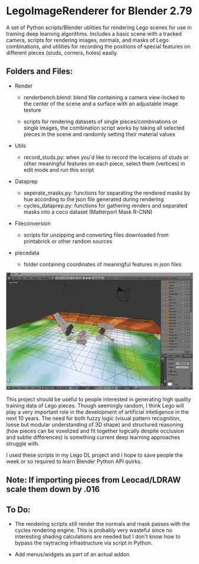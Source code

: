 # LegoImageRenderer for Blender 2.79


A set of Python scripts/Blender utilities for rendering Lego scenes for use in training deep learning algorithms.
Includes a basic scene with a tracked camera, scripts for rendering images, normals, and masks of Lego combinations, and utilities for recording the positions of special features on different pieces (studs, corners, holes) easily.


## Folders and Files:

* Render
  * renderbench.blend: blend file containing a camera view-locked to the center of the scene and a surface with an adjustable image texture

  * scripts for rendering datasets of single pieces/combinations or single images, the combination script works by taking all selected pieces in the scene and randomly setting their material values 

* Utils
  * record_studs.py: when you'd like to record the locations of studs or other meaningful features on each piece, select them (vertices) in edit mode and run this script

* Dataprep
  * seperate_masks.py: functions for separating the rendered masks by hue according to the json file generated during rendering
  * cycles_dataprep.py: functions for gathering renders and separated masks into a coco dataset (Matterport Mask R-CNN)

* Fileconversion
  * scripts for unzipping and converting files downloaded from printabrick or other random sources

* piecedata
  * folder containing coordinates of meaningful features in json files


![alt text](./repo_images/renders.gif "Rendering")





This project should be useful to people interested in generating high quality training data of Lego pieces.  Though seemingly random, I think Lego will play a very important role in the development of artificial intelligence in the next 10 years.  The need for both fuzzy logic (visual pattern recognition, loose but modular understanding of 3D shape) and structured reasoning (how pieces can be voxelized and fit together logically despite occlusion and subtle differences) is something current deep learning approaches struggle with.  


I used these scripts in my Lego DL project and I hope to save people the week or so required to learn Blender Python API quirks. 


## Note: If importing pieces from Leocad/LDRAW scale them down by .016


## To Do:


* The rendering scripts still render the normals and mask passes with the cycles rendering engine.  This is probably very wasteful since no interesting shading calculations are needed but I don't know how to bypass the raytracing infrastructure via script in Python.


* Add menus/widgets as part of an actual addon